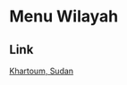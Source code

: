 # Menu Wilayah

## Link

[Khartoum, Sudan](https://github.com/gigit-pemilu/pemilu-2024-99-luar-negeri/tree/main/pileg-dpr/hitung-suara/sub/99-luar-negeri/sub/58-khartoum-sudan/sub/01-khartoum-sudan)

